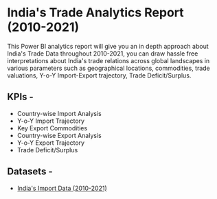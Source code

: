 # India's Trade Analytics Report (2010-2021)
This Power BI analytics report will give you an in depth approach about India's Trade Data throughout 2010-2021, you can draw hassle free interpretations about India's trade relations across global landscapes in various parameters such as geographical locations, commodities, trade valuations, Y-o-Y Import-Export trajectory, Trade Deficit/Surplus.  

## KPIs -
- Country-wise Import Analysis
- Y-o-Y Import Trajectory
- Key Export Commodities
- Country-wise Export Analysis
- Y-o-Y Export Trajectory
- Trade Deficit/Surplus

## Datasets -
- <a href="https://github.com/RiyonDas/India-Trade-Analysis-2010-2021/blob/cd61c50699c53452e8f485d8d1963640a72b69fa/2010%20to%202021%20import%20data.csv">India's Import Data (2010-2021)

